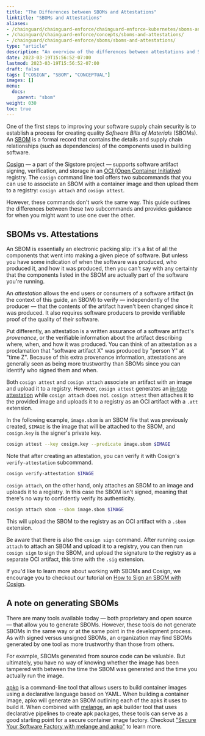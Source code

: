 ```yaml
---
title: "The Differences between SBOMs and Attestations"
linktitle: "SBOMs and Attestations"
aliases:
- /chainguard/chainguard-enforce/chainguard-enforce-kubernetes/sboms-and-attestations/
- /chainguard/chainguard-enforce/concepts/sboms-and-attestations/
- /chainguard/chainguard-enforce/sboms/sboms-and-attestations/
type: "article"
description: "An overview of the differences between attestations and SBOMs"
date: 2023-03-19T15:56:52-07:00
lastmod: 2023-03-19T15:56:52-07:00
draft: false
tags: ["COSIGN", "SBOM", "CONCEPTUAL"]
images: []
menu:
  docs:
    parent: "sbom"
weight: 030
toc: true
---
```


One of the first steps to improving your software supply chain security is to establish a process for creating quality *Software Bills of Materials* (SBOMs). An [SBOM](/open-source/sbom/) is a formal record that contains the details and supply chain relationships (such as dependencies) of the components used in building software.

[Cosign](/open-source/sigstore/cosign/an-introduction-to-cosign/) — a part of the Sigstore project — supports software artifact signing, verification, and storage in an [OCI (Open Container Initiative)](/open-source/oci/) registry. The `cosign` command line tool offers two subcommands that you can use to associate an SBOM with a container image and then upload them to a registry: `cosign attach` and `cosign attest`.

However, these commands don't work the same way. This guide outlines the differences between these two subcommands and provides guidance for when you might want to use one over the other.


## SBOMs vs. Attestations

An SBOM is essentially an electronic packing slip: it's a list of all the components that went into making a given piece of software. But unless you have some indication of when the software was produced, who produced it, and how it was produced, then you can't say with any certainty that the components listed in the SBOM are actually part of the software you're running.

An *attestation* allows the end users or consumers of a software artifact (in the context of this guide, an SBOM) to verify — independently of the producer — that the contents of the artifact haven't been changed since it was produced. It also requires software producers to provide verifiable proof of the quality of their software.

Put differently, an attestation is a written assurance of a software artifact's *provenance*, or the verifiable information about the artifact describing where, when, and how it was produced. You can think of an attestation as a proclamation that "software artifact X" was produced by "person Y" at "time Z". Because of this extra provenance information, attestations are generally seen as being more trustworthy than SBOMs since you can identify who signed them and when.

Both `cosign attest` and `cosign attach` associate an artifact with an image and upload it to a registry. However, `cosign attest` generates an [in-toto attestation](https://in-toto.io/) while `cosign attach` does not. `cosign attest` then attaches it to the provided image and uploads it to a registry as an OCI artifact with a `.att` extension.

In the following example, `image.sbom` is an SBOM file that was previously created, `$IMAGE` is the image that will be attached to the SBOM, and `cosign.key` is the signer's private key.

```sh
cosign attest --key cosign.key --predicate image.sbom $IMAGE
```

Note that after creating an attestation, you can verify it with Cosign's `verify-attestation` subcommand.

```sh
cosign verify-attestation $IMAGE
```

`cosign attach`, on the other hand, only attaches an SBOM to an image and uploads it to a registry. In this case the SBOM isn't signed, meaning that there's no way to confidently verify its authenticity.

```sh
cosign attach sbom --sbom image.sbom $IMAGE
```

This will upload the SBOM to the registry as an OCI artifact with a `.sbom` extension.

Be aware that there is also the `cosign sign` command. After running `cosign attach` to attach an SBOM and upload it to a registry, you can then run `cosign sign` to sign the SBOM, and upload the signature to the registry as a separate OCI artifact, this time with the `.sig` extension.

If you'd like to learn more about working with SBOMs and Cosign, we encourage you to checkout our tutorial on [How to Sign an SBOM with Cosign](/open-source/sigstore/cosign/how-to-sign-an-sbom-with-cosign/).


## A note on generating SBOMs

There are many tools available today — both proprietary and open source — that allow you to generate SBOMs. However, these tools do not generate SBOMs in the same way or at the same point in the development process. As with signed versus unsigned SBOMs, an organization may find SBOMs generated by one tool as more trustworthy than those from others.

For example, SBOMs generated from source code can be valuable. But ultimately, you have no way of knowing whether the image has been tampered with between the time the SBOM was generated and the time you actually run the image.

[apko](/open-source/apko/overview/) is a command-line tool that allows users to build container images using a declarative language based on YAML. When building a container image, apko will generate an SBOM outlining each of the apks it uses to build it. When combined with [melange](/open-source/melange/overview/), an apk builder tool that uses declarative pipelines to create apk packages, these tools can serve as a good starting point for a secure container image factory. Checkout ["Secure Your Software Factory with melange and apko"](https://www.chainguard.dev/unchained/secure-your-software-factory-with-melange-and-apko) to learn more.
